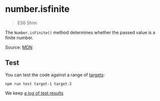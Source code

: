 # number.isfinite

> ES6 Shim

The `Number.isFinite()` method determines whether the passed value is a finite number.

Source: [MDN](https://developer.mozilla.org/en-US/docs/Web/JavaScript/Reference/Global_Objects/Number/isFinite)

## Test

You can test the code against a range of [targets](https://github.com/nbqx/fakestk/blob/master/resources/versions.json):

    npm run test target-1 target-2

We keep [a log of test results](./test/results_log.md)

